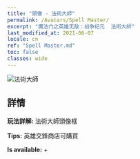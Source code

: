 ```yaml
---
title: "頭像 - 法術大師"
permalink: /Avatars/Spell Master/
excerpt: "魔法门之英雄无敌：战争纪元  法術大師"
last_modified_at: 2021-06-07
locale: cn
ref: "Spell Master.md"
toc: false
classes: wide
---
```

 ![法術大師](/images/a/avatarFrame_10.png)

## 詳情

 **玩法詳解:** 法術大師頭像框 

 **Tips:** 英雄交鋒商店可購買 

 **Is available:**  + 

